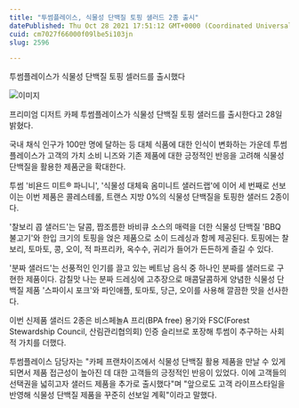 ```yaml
---
title: "투썸플레이스, 식물성 단백질 토핑 샐러드 2종 출시"
datePublished: Thu Oct 28 2021 17:51:12 GMT+0000 (Coordinated Universal Time)
cuid: cm7027f66000f09lbe5i103jn
slug: 2596

---
```



투썸플레이스가 식물성 단백질 토핑 셀러드를 출시했다

![이미지](https://cdn.hashnode.com/res/hashnode/image/upload/v1739252790245/f747302f-c45d-421e-9feb-3c1c88409786.jpeg)

프리미엄 디저트 카페 투썸플레이스가 식물성 단백질 토핑 샐러드를 출시한다고 28일 밝혔다.

국내 채식 인구가 100만 명에 달하는 등 대체 식품에 대한 인식이 변화하는 가운데 투썸플레이스가 고객의 가치 소비 니즈와 기존 제품에 대한 긍정적인 반응을 고려해 식물성 단백질을 활용한 제품군을 확대한다.

투썸 '비욘드 미트® 파니니', '식물성 대체육 옴미니트 샐러드랩'에 이어 세 번째로 선보이는 이번 제품은 콜레스테롤, 트랜스 지방 0%의 식물성 단백질을 토핑한 샐러드 2종이다.

'찰보리 콥 샐러드'는 달콤, 짭조름한 바비큐 소스의 매력을 더한 식물성 단백질 'BBQ 불고기'와 한입 크기의 토핑을 얹은 제품으로 소이 드레싱과 함께 제공된다. 토핑에는 찰보리, 토마토, 콩, 오이, 적 파프리카, 옥수수, 귀리가 들어가 든든하게 즐길 수 있다.

'분짜 샐러드'는 선풍적인 인기를 끌고 있는 베트남 음식 중 하나인 분짜를 샐러드로 구현한 제품이다. 감칠맛 나는 분짜 드레싱에 고추장으로 매콤달콤하게 양념한 식물성 단백질 제품 '스파이시 포크'와 파인애플, 토마토, 당근, 오이를 사용해 깔끔한 맛을 선사한다.

이번 신제품 샐러드 2종은 비스페놀A 프리(BPA free) 용기와 FSC(Forest Stewardship Council, 산림관리협의회) 인증 슬리브로 포장해 투썸이 추구하는 사회적 가치를 더했다.

투썸플레이스 담당자는 "카페 프랜차이즈에서 식물성 단백질 활용 제품을 만날 수 있게 되면서 제품 접근성이 높아진 데 대한 고객들의 긍정적인 반응이 있었다. 이에 고객들의 선택권을 넓히고자 샐러드 제품을 추가로 출시했다"며 "앞으로도 고객 라이프스타일을 반영해 식물성 단백질 제품을 꾸준히 선보일 계획"이라고 말했다.
